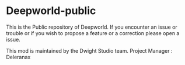 # Deepworld-public
This is the Public repository of Deepworld.
If you encounter an issue or trouble or if you wish to propose a feature or a correction please open a issue.

This mod is maintained by the Dwight Studio team. Project Manager : Deleranax
